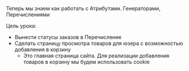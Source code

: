 Теперь мы знаем как работать с Атрибутами. Генераторами, Перечислениями

Цель урока:
- Вынести статусы заказов в Перечисление
- Сделать страницу просмотра товаров для юзера с возможностью добавления в корзину
  - Это главная страница сайта. Для реализации добавления товаров в корзину мы будем использовать cookie